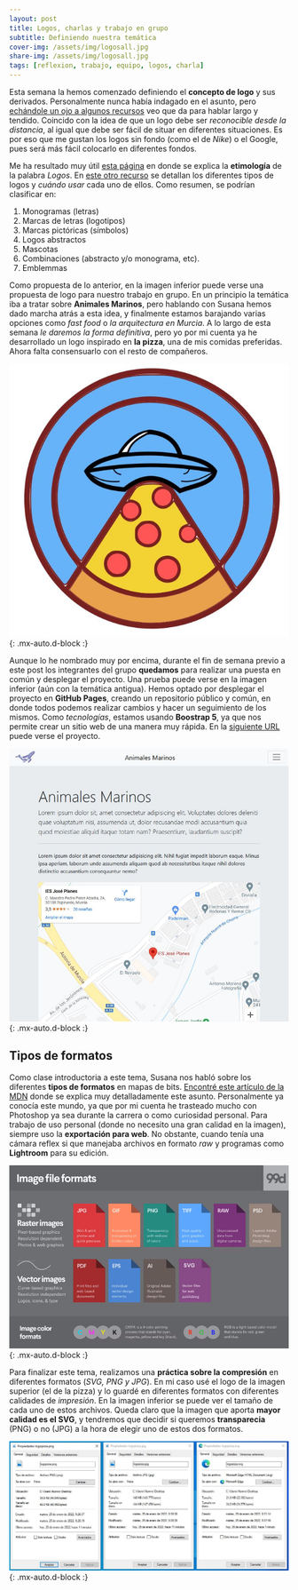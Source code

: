 ```yaml
---
layout: post
title: Logos, charlas y trabajo en grupo
subtitle: Definiendo nuestra temática
cover-img: /assets/img/logosall.jpg
share-img: /assets/img/logosall.jpg
tags: [reflexion, trabajo, equipo, logos, charla]
---
```


Esta semana la hemos comenzado definiendo el **concepto de logo** y sus derivados. Personalmente nunca había indagado en el asunto, pero [echándole un ojo a algunos recursos](https://www.planetapixel.com/clases-o-tipos-de-logotipos/) veo que da para hablar largo y tendido. Coincido con la idea de que un logo debe ser *reconocible desde la distancia*, al igual que debe ser fácil de situar en diferentes situaciones. Es por eso que me gustan los logos sin fondo (como el de *Nike*) o el Google, pues será más fácil colocarlo en diferentes fondos.

Me ha resultado muy útil [esta página](https://www.significados.com/logos/) en donde se explica la **etimología** de la palabra *Logos*. En [este otro recurso](https://99designs.es/blog/tips/types-of-logos/) se detallan los diferentes tipos de logos y *cuándo usar* cada uno de ellos. Como resumen, se podrían clasificar en:

1) Monogramas (letras)
2) Marcas de letras (logotipos)
3) Marcas pictóricas (símbolos)
4) Logos abstractos
5) Mascotas
6) Combinaciones (abstracto y/o monograma, etc).
7) Emblemmas 

Como propuesta de lo anterior, en la imagen inferior puede verse una propuesta de logo para nuestro trabajo en grupo. En un principio la temática iba a tratar sobre **Animales Marinos**, pero hablando con Susana hemos dado marcha atrás a esta idea, y finalmente estamos barajando varias opciones como *fast food* o *la arquitectura en Murcia*. A lo largo de esta semana *le daremos la forma definitiva*, pero yo por mi cuenta ya he desarrollado un logo inspirado en **la pizza**, una de mis comidas preferidas. Ahora falta consensuarlo con el resto de compañeros.

![Logo Pizza](/assets/img/logopizza.JPG){: .mx-auto.d-block :}

Aunque lo he nombrado muy por encima, durante el fin de semana previo a este post los integrantes del grupo **quedamos** para realizar una puesta en común y desplegar el proyecto. Una prueba puede verse en la imagen inferior (aún con la temática antigua). Hemos optado por desplegar el proyecto en **GitHub Pages**, creando un repositorio público y común, en donde todos podemos realizar cambios y hacer un seguimiento de los mismos. Como *tecnologías*, estamos usando **Boostrap 5**, ya que nos permite crear un sitio web de una manera muy rápida. En la [siguiente URL](https://jorgegomezcarrillo.github.io/proyecto-design/) puede verse el proyecto.

![Home Animales Marinos](/assets/img/indexanimales.JPG){: .mx-auto.d-block :}

## Tipos de formatos

Como clase introductoria a este tema, Susana nos habló sobre los diferentes **tipos de formatos** en mapas de bits. [Encontré este artículo de la MDN](https://developer.mozilla.org/en-US/docs/Web/Media/Formats/Image_types) donde se explica muy detalladamente este asunto. Personalmente ya conocía este mundo, ya que por mi cuenta he trasteado mucho con Photoshop ya sea durante la carrera o como curiosidad personal. Para trabajo de uso personal (donde no necesito una gran calidad en la imagen), siempre uso la **exportación para web**. No obstante, cuando tenía una cámara reflex si que manejaba archivos en formato *raw* y programas como **Lightroom** para su edición.

![Tipos de formatos](/assets/img/typesformat.jpg){: .mx-auto.d-block :}

Para finalizar este tema, realizamos una **práctica sobre la compresión** en diferentes formatos (*SVG, PNG y JPG*). En mi caso usé el logo de la imagen superior (el de la pizza) y lo guardé en diferentes formatos con diferentes calidades de *impresión*. En la imagen inferior se puede ver el tamaño de cada uno de estos archivos. Queda claro que la imagen que aporta **mayor calidad es el SVG**, y tendremos que decidir si queremos **transparecia** (PNG) o no (JPG) a la hora de elegir uno de estos dos formatos.

![Comparación formatos](/assets/img/comparacionf.JPG){: .mx-auto.d-block :}
